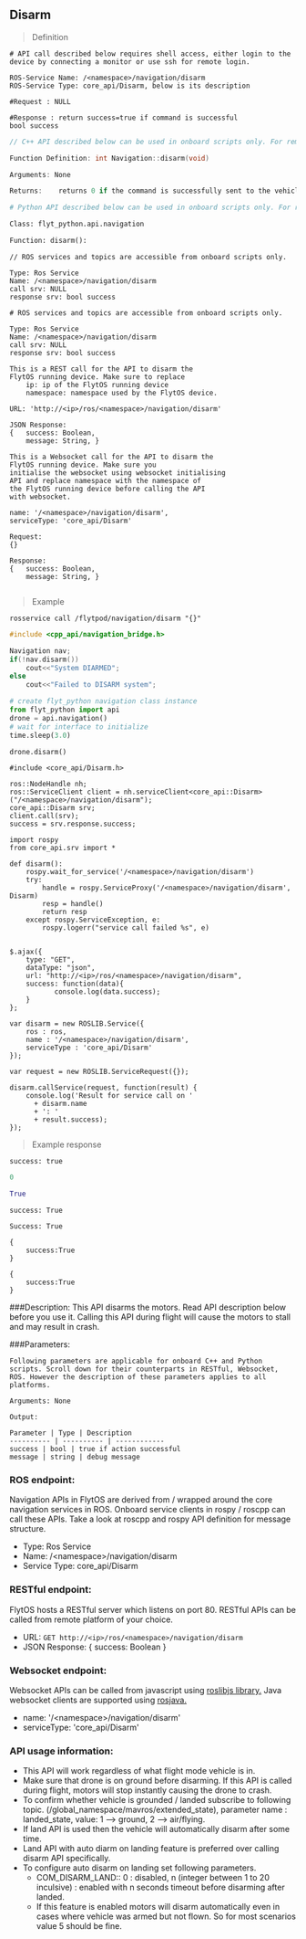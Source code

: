 ## Disarm



> Definition

```shell
# API call described below requires shell access, either login to the device by connecting a monitor or use ssh for remote login.

ROS-Service Name: /<namespace>/navigation/disarm
ROS-Service Type: core_api/Disarm, below is its description

#Request : NULL

#Response : return success=true if command is successful
bool success
```

```cpp
// C++ API described below can be used in onboard scripts only. For remote scripts you can use http client libraries to call FlytOS REST endpoints from C++.

Function Definition: int Navigation::disarm(void)

Arguments: None

Returns:    returns 0 if the command is successfully sent to the vehicle
```

```python
# Python API described below can be used in onboard scripts only. For remote scripts you can use http client libraries to call FlytOS REST endpoints from Python.

Class: flyt_python.api.navigation

Function: disarm():
```

```cpp--ros
// ROS services and topics are accessible from onboard scripts only.

Type: Ros Service
Name: /<namespace>/navigation/disarm
call srv: NULL
response srv: bool success
```

```python--ros
# ROS services and topics are accessible from onboard scripts only.

Type: Ros Service
Name: /<namespace>/navigation/disarm
call srv: NULL
response srv: bool success

```

```javascript--REST
This is a REST call for the API to disarm the 
FlytOS running device. Make sure to replace 
    ip: ip of the FlytOS running device
    namespace: namespace used by the FlytOS device.

URL: 'http://<ip>/ros/<namespace>/navigation/disarm'

JSON Response:
{   success: Boolean,
    message: String, }

```

```javascript--Websocket
This is a Websocket call for the API to disarm the 
FlytOS running device. Make sure you 
initialise the websocket using websocket initialising 
API and replace namespace with the namespace of 
the FlytOS running device before calling the API 
with websocket.

name: '/<namespace>/navigation/disarm',
serviceType: 'core_api/Disarm'

Request:
{}

Response:
{   success: Boolean,
    message: String, }


```


> Example

```shell
rosservice call /flytpod/navigation/disarm "{}"    
```

```cpp
#include <cpp_api/navigation_bridge.h>

Navigation nav;
if(!nav.disarm())
    cout<<"System DIARMED";
else
    cout<<"Failed to DISARM system";
```

```python
# create flyt_python navigation class instance
from flyt_python import api
drone = api.navigation()
# wait for interface to initialize
time.sleep(3.0)

drone.disarm()
```

```cpp--ros
#include <core_api/Disarm.h>

ros::NodeHandle nh;
ros::ServiceClient client = nh.serviceClient<core_api::Disarm>("/<namespace>/navigation/disarm");
core_api::Disarm srv;
client.call(srv);
success = srv.response.success;
```

```python--ros
import rospy
from core_api.srv import *

def disarm():
    rospy.wait_for_service('/<namespace>/navigation/disarm')
    try:
        handle = rospy.ServiceProxy('/<namespace>/navigation/disarm', Disarm)
        resp = handle()
        return resp
    except rospy.ServiceException, e:
        rospy.logerr("service call failed %s", e)

```

```javascript--REST

$.ajax({
    type: "GET",
    dataType: "json",
    url: "http://<ip>/ros/<namespace>/navigation/disarm",  
    success: function(data){
           console.log(data.success);
    }
};

```

```javascript--Websocket
var disarm = new ROSLIB.Service({
    ros : ros,
    name : '/<namespace>/navigation/disarm',
    serviceType : 'core_api/Disarm'
});

var request = new ROSLIB.ServiceRequest({});

disarm.callService(request, function(result) {
    console.log('Result for service call on '
      + disarm.name
      + ': '
      + result.success);
});
```


> Example response

```shell
success: true
```

```cpp
0
```

```python
True
```

```cpp--ros
success: True
```

```python--ros
Success: True
```

```javascript--REST
{
    success:True
}

```

```javascript--Websocket
{
    success:True
}

```



###Description:
This API disarms the motors. Read API description below before you use it. Calling this API during flight will cause the motors to stall and may result in crash.

###Parameters:
    
    Following parameters are applicable for onboard C++ and Python scripts. Scroll down for their counterparts in RESTful, Websocket, ROS. However the description of these parameters applies to all platforms. 
    
    Arguments: None
        
    Output:
    
    Parameter | Type | Description
    ---------- | ---------- | ------------
    success | bool | true if action successful
    message | string | debug message

### ROS endpoint:
Navigation APIs in FlytOS are derived from / wrapped around the core navigation services in ROS. Onboard service clients in rospy / roscpp can call these APIs. Take a look at roscpp and rospy API definition for message structure. 

* Type: Ros Service</br> 
* Name: /\<namespace\>/navigation/disarm</br>
* Service Type: core_api/Disarm

### RESTful endpoint:
FlytOS hosts a RESTful server which listens on port 80. RESTful APIs can be called from remote platform of your choice.

* URL: ``GET http://<ip>/ros/<namespace>/navigation/disarm``
* JSON Response:
{
    success: Boolean
}


### Websocket endpoint:
Websocket APIs can be called from javascript using  [roslibjs library.](https://github.com/RobotWebTools/roslibjs) 
Java websocket clients are supported using [rosjava.](http://wiki.ros.org/rosjava)

* name: '/\<namespace\>/navigation/disarm'</br>
* serviceType: 'core_api/Disarm'


### API usage information:

* This API will work regardless of what flight mode vehicle is in.
* Make sure that drone is on ground before disarming. If this API is called during flight, motors will stop instantly causing the drone to crash.
* To confirm whether vehicle is grounded / landed subscribe to following topic. (/global_namespace/mavros/extended_state), parameter name :  landed_state, value: 1 --> ground,  2 --> air/flying.  
* If land API is used then the vehicle will automatically disarm after some time. 
* Land API with auto diarm on landing feature is preferred over calling disarm API specifically.
* To configure auto disarm on landing set following parameters. 
  * COM_DISARM_LAND:: 0 : disabled, n (integer between 1 to 20 inculsive) : enabled with n seconds timeout before disarming after landed. 
  * If this feature is enabled motors will disarm automatically even in cases where vehicle was armed but not flown. So for most scenarios value 5 should be fine. 